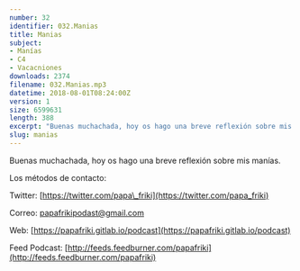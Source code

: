 ```yaml
---
number: 32
identifier: 032.Manias
title: Manias
subject:
- Manías
- C4
- Vacacniones
downloads: 2374
filename: 032.Manias.mp3
datetime: 2018-08-01T08:24:00Z
version: 1
size: 6599631
length: 388
excerpt: "Buenas muchachada, hoy os hago una breve reflexión sobre mis manías.  \n\nLos métodos de contacto:\n\nTwitter: [https://twitter.com/papa\\_friki](https://twitter.com/papa_friki)\n\nCorreo: [papafrikipodast@gmail.com](https://archive.org/details/papafrikipodast@gmail.com)\n\nWeb: [https://papafriki.gitlab.io/podcast](https://papafriki.gitlab.io/podcast)\n\nFeed Podcast: [http://feeds.feedburner.com/papafriki](http://feeds.feedburner.com/papafriki)"
slug: manias
---
```

Buenas muchachada, hoy os hago una breve reflexión sobre mis manías.

Los métodos de contacto:

Twitter: [https://twitter.com/papa\_friki](https://twitter.com/papa_friki)

Correo: [papafrikipodast@gmail.com](https://archive.org/details/papafrikipodast@gmail.com)

Web: [https://papafriki.gitlab.io/podcast](https://papafriki.gitlab.io/podcast)

Feed Podcast: [http://feeds.feedburner.com/papafriki](http://feeds.feedburner.com/papafriki)